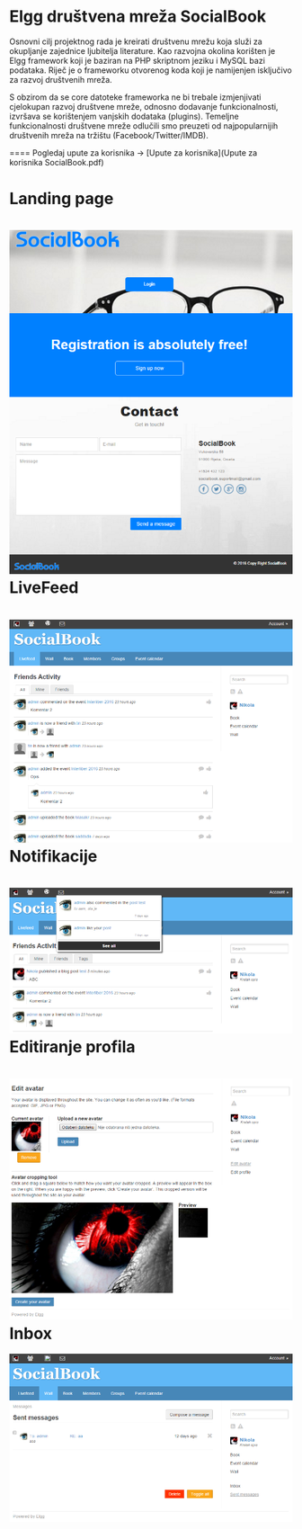 Elgg društvena mreža SocialBook
====

Osnovni cilj projektnog rada je kreirati društvenu mrežu koja služi za okupljanje zajednice  ljubitelja literature. Kao razvojna okolina korišten je Elgg framework koji je baziran na PHP skriptnom jeziku i MySQL bazi podataka. Riječ je o frameworku otvorenog koda koji je namijenjen isključivo za razvoj društvenih mreža. 

S obzirom da se core datoteke frameworka ne bi trebale izmjenjivati cjelokupan razvoj društvene mreže, odnosno dodavanje funkcionalnosti, izvršava se korištenjem vanjskih dodataka (plugins). 
Temeljne funkcionalnosti društvene mreže odlučili smo preuzeti od najpopularnijih društvenih mreža na tržištu (Facebook/Twitter/IMDB).

====
Pogledaj upute za korisnika -> [Upute za korisnika](Upute za korisnika SocialBook.pdf)

Landing page
====
![alt tag](https://github.com/ProjectRodac/elggSocialBook/blob/master/images/Landing.PNG)
LiveFeed
====
![alt tag](https://github.com/ProjectRodac/elggSocialBook/blob/master/images/livefeed.PNG)
Notifikacije
====
![alt tag](https://github.com/ProjectRodac/elggSocialBook/blob/master/images/notification.PNG)
Editiranje profila
====
![alt tag](https://github.com/ProjectRodac/elggSocialBook/blob/master/images/editAvatar.PNG)
Inbox
====
![alt tag](https://github.com/ProjectRodac/elggSocialBook/blob/master/images/inbox.PNG)

